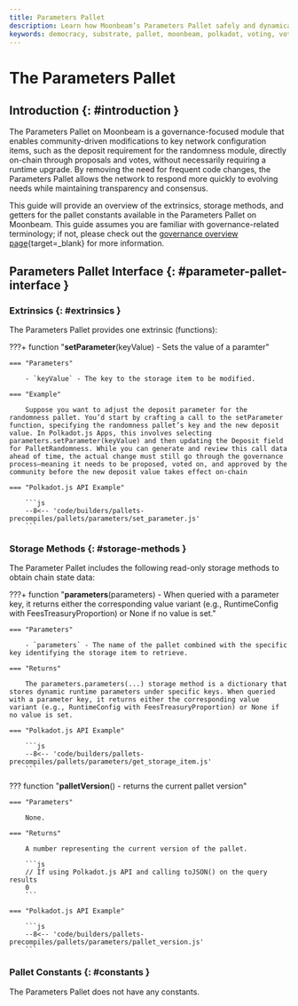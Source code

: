 ```yaml
---
title: Parameters Pallet
description: Learn how Moonbeam’s Parameters Pallet safely and dynamically modifies network config items via on-chain governance, removing the need for runtime upgrades.
keywords: democracy, substrate, pallet, moonbeam, polkadot, voting, vote, referenda
---
```


# The Parameters Pallet

## Introduction {: #introduction }

The Parameters Pallet on Moonbeam is a governance-focused module that enables community-driven modifications to key network configuration items, such as the deposit requirement for the randomness module, directly on-chain through proposals and votes, without necessarily requiring a runtime upgrade. By removing the need for frequent code changes, the Parameters Pallet allows the network to respond more quickly to evolving needs while maintaining transparency and consensus.

This guide will provide an overview of the extrinsics, storage methods, and getters for the pallet constants available in the Parameters Pallet on Moonbeam. This guide assumes you are familiar with governance-related terminology; if not, please check out the [governance overview page](/learn/features/governance/#opengov){target=_blank} for more information.

## Parameters Pallet Interface {: #parameter-pallet-interface }

### Extrinsics {: #extrinsics }

The Parameters Pallet provides one extrinsic (functions):

???+ function "**setParameter**(keyValue) - Sets the value of a paramter"

    === "Parameters"

        - `keyValue` - The key to the storage item to be modified. 

    === "Example"

        Suppose you want to adjust the deposit parameter for the randomness pallet. You’d start by crafting a call to the setParameter function, specifying the randomness pallet’s key and the new deposit value. In Polkadot.js Apps, this involves selecting parameters.setParameter(keyValue) and then updating the Deposit field for PalletRandomness. While you can generate and review this call data ahead of time, the actual change must still go through the governance process—meaning it needs to be proposed, voted on, and approved by the community before the new deposit value takes effect on-chain

    === "Polkadot.js API Example"

        ```js
        --8<-- 'code/builders/pallets-precompiles/pallets/parameters/set_parameter.js'
        ```

### Storage Methods {: #storage-methods }

The Parameter Pallet includes the following read-only storage methods to obtain chain state data:

???+ function "**parameters**(parameters) - When queried with a parameter key, it returns either the corresponding value variant (e.g., RuntimeConfig with FeesTreasuryProportion) or None if no value is set."

    === "Parameters"

        - `parameters` - The name of the pallet combined with the specific key identifying the storage item to retrieve.

    === "Returns"

        The parameters.parameters(...) storage method is a dictionary that stores dynamic runtime parameters under specific keys. When queried with a parameter key, it returns either the corresponding value variant (e.g., RuntimeConfig with FeesTreasuryProportion) or None if no value is set.

    === "Polkadot.js API Example"

        ```js
        --8<-- 'code/builders/pallets-precompiles/pallets/parameters/get_storage_item.js'
        ```

??? function "**palletVersion**() - returns the current pallet version"

    === "Parameters"

        None.

    === "Returns"

        A number representing the current version of the pallet.

        ```js
        // If using Polkadot.js API and calling toJSON() on the query results
        0
        ```

    === "Polkadot.js API Example"

        ```js
        --8<-- 'code/builders/pallets-precompiles/pallets/parameters/pallet_version.js'
        ```

### Pallet Constants {: #constants }

The Parameters Pallet does not have any constants.

